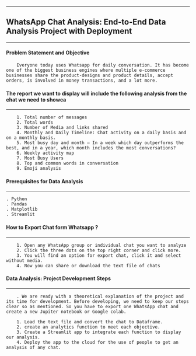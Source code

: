 ---------------------------------------------------------------------------------------------------------------
## WhatsApp Chat Analysis: End-to-End Data Analysis Project with Deployment
---------------------------------------------------------------------------------------------------------------

#### Problem Statement and Objective
        Everyone today uses Whatsapp for daily conversation. It has become one of the biggest business engines where multiple e-commerce businesses share the product-designs and product details, accept orders, is involved in money transactions, and a lot more.

#### The report we want to display will include the following analysis from  the chat we need to showca
----------------------------------------------------------------------------------------------------------------
        1. Total number of messages
        2. Total words
        3. Number of Media and links shared
        4. Monthly and Daily Timeline: Chat activity on a daily basis and on a monthly basis.
        5. Most busy day and month – In a week which day outperforms the best, and in a year, which month includes the most conversations?
        6. Weekly activity map
        7. Most Busy Users
        8. Top and common words in conversation
        9. Emoji analysis

#### Prerequisites for Data Analysis
----------------------------------------------------------------------------------------------------------------
    . Python
    . Pandas
    . Matplotlib
    . Streamlit

#### How to Export Chat form Whatsapp ?
----------------------------------------------------------------------------------------------------------------
        1. Open any WhatsApp group or individual chat you want to analyze
        2. Click the three dots on the top right corner and click more.
        3. You will find an option for export chat, click it and select without media.
        4. Now you can share or download the text file of chats

#### Data Analysis: Project Development Steps
----------------------------------------------------------------------------------------------------------------
        . We are ready with a theoretical explanation of the project and its time for development. Before developing, we need to keep our steps clear so as mentioned. So you have to export one WhatsApp chat and create a new Jupiter notebook or Google colab.

        1. Load the text file and convert the chat to Dataframe.
        2. create an analytics function to meet each objective.
        3. Create a Streamlit app to integrate each function to display our analysis.
        4. Deploy the app to the cloud for the use of people to get an analysis of any chat.